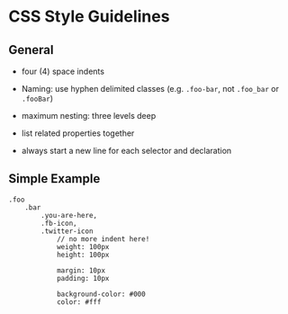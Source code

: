 # CSS Style Guidelines

## General

* four (4) space indents

* Naming: use hyphen delimited classes (e.g. `.foo-bar`, not `.foo_bar` or `.fooBar`)

* maximum nesting: three levels deep

* list related properties together

* always start a new line for each selector and declaration

## Simple Example
```
.foo
    .bar
        .you-are-here,
        .fb-icon,
        .twitter-icon
            // no more indent here!
            weight: 100px
            height: 100px
            
            margin: 10px
            padding: 10px
            
            background-color: #000
            color: #fff
```




